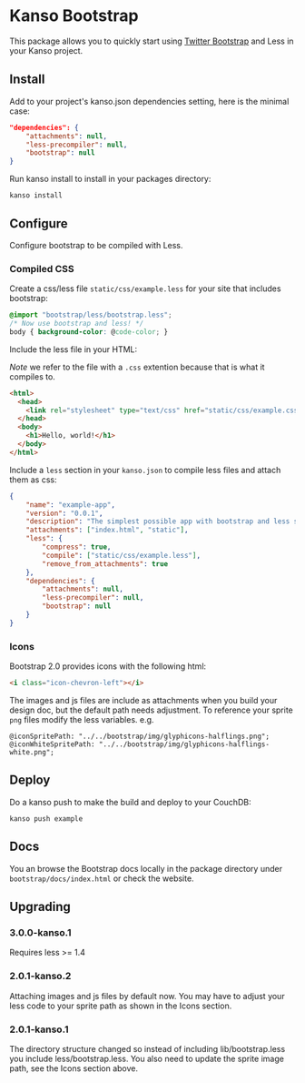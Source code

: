 # Kanso Bootstrap

This package allows you to quickly start using [Twitter
Bootstrap](http://getbootstrap.com/) and Less in your Kanso
project. 

## Install

Add to your project's kanso.json dependencies setting, here is the minimal
case:

```json
"dependencies": {
    "attachments": null,
    "less-precompiler": null,
    "bootstrap": null
}
```

Run kanso install to install in your packages directory:

```
kanso install
```

## Configure 

Configure bootstrap to be compiled with Less.

### Compiled CSS

Create a css/less file `static/css/example.less` for your site that
includes bootstrap:

```css
@import "bootstrap/less/bootstrap.less";
/* Now use bootstrap and less! */
body { background-color: @code-color; }
```

Include the less file in your HTML:

*Note* we refer to the file with a `.css` extention because that is what it
compiles to.

```html
<html>
  <head>
    <link rel="stylesheet" type="text/css" href="static/css/example.css" />
  </head>
  <body>
    <h1>Hello, world!</h1>
  </body>
</html>
```

Include a `less` section in your `kanso.json` to compile less files and attach
them as css:

```json
{
    "name": "example-app",
    "version": "0.0.1",
    "description": "The simplest possible app with bootstrap and less support.",
    "attachments": ["index.html", "static"],
    "less": {
        "compress": true,
        "compile": ["static/css/example.less"],
        "remove_from_attachments": true
    },
    "dependencies": {
        "attachments": null,
        "less-precompiler": null,
        "bootstrap": null
    }
}
```

### Icons

Bootstrap 2.0 provides icons with the following html:

```html
<i class="icon-chevron-left"></i>
```

The images and js files are include as attachments when you build your design
doc, but the default path needs adjustment.  To reference your sprite `png`
files modify the less variables. e.g.

```
@iconSpritePath: "../../bootstrap/img/glyphicons-halflings.png";
@iconWhiteSpritePath: "../../bootstrap/img/glyphicons-halflings-white.png";
```

## Deploy

Do a kanso push to make the build and deploy to your CouchDB:

```
kanso push example
```

## Docs

You an browse the Bootstrap docs locally in the package directory under
`bootstrap/docs/index.html` or check the website.

## Upgrading

### 3.0.0-kanso.1

Requires less >= 1.4

### 2.0.1-kanso.2

Attaching images and js files by default now.  You may have to adjust your less
code to your sprite path as shown in the Icons section.

### 2.0.1-kanso.1

The directory structure changed so instead of including lib/bootstrap.less you
include less/bootstrap.less. You also need to update the sprite image path, see
the Icons section above.


